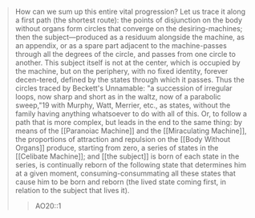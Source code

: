 > How can we sum up this entire vital progression? Let us trace it along a first path (the shortest route): the points of disjunction on the body without organs form circles that converge on the desiring-machines; then the subject—produced as a residuum alongside the machine, as an appendix, or as a spare part adjacent to the machine-passes through all the degrees of the circle, and passes from one circle to another. This subject itself is not at the center, which is occupied by the machine, but on the periphery, with no fixed identity, forever decen-tered, defined by the states through which it passes. Thus the circles traced by Beckett's Unnamable: "a succession of irregular loops, now sharp and short as in the waltz, now of a parabolic sweep,"19 with Murphy, Watt, Merrier, etc., as states, without the family having anything whatsoever to do with all of this. Or, to follow a path that is more complex, but leads in the end to the same thing: by means of the [[Paranoiac Machine]] and the [[Miraculating Machine]], the proportions of attraction and repulsion on the [[Body Without Organs]] produce, starting from zero, a series of states in the [[Celibate Machine]]; and [[the subject]] is born of each state in the series, is continually reborn of the following state that determines him at a given moment, consuming-consummating all these states that cause him to be born and reborn (the lived state coming first, in relation to the subject that lives it).
> >AO20::1